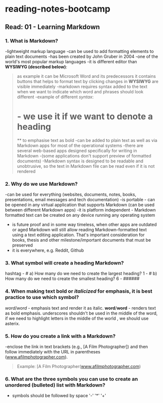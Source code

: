 # reading-notes-bootcamp
## Read: 01 - Learning Markdown
### 1. What is Markdown?
-lightweight markup language
-can be used to add formatting elements to plain text documents
-has been created by John Gruber in 2004
-one of the world's most popular markup languages
-it is different editor than **WYSIWYG (described below)**:
  >as example it can be Microsoft Word and its predecessors
  >it contains buttons that helps to format text by clicking
  >changes in __WYSIWYG__ are visible immediately
-markdown requires syntax added to the text when we want to indicate which word and phrases should look different
-example of different *syntax*:
  > # - we use it if we want to denote a heading
  > ** to emphasise text as bold
-can be added to plain text as well as via Markdown apps for most of the operational systems 
-there are several web-based apps designed specifically for writing in Markdown 
-(some applications don't support preview of formatted documents)
-Markdown syntax is designed to be readable and unobtrusive, so the text in Markdown file can be read even if it is not rendered
### 2. Why do we use Markdown?
-can be used for everything (websites, documents, notes, books, presentations, email messages and tech documentation)
-is portable - can be opened in any virtual application that supports Markdown (can be used between different Markdown apps)
-it is platform independent - Markdown formatted text can be created on any device running any operating system
- is future proof and in some way timeless, when other apps are outdated or aged Markdown will still allow reading Markdown-formatted text using a text editing application. That's important consideration for books, thesis and other milestone/important documents that must be preserved
- it is everywhere, e.g. Reddit, Github
### 3. What symbol will create a heading Markdown?
hashtag - #
  a) How many do we need to create the largest heading?
1 - #
  b) How many do we need to create the smallest heading?
6 - ######
### 4. When making text **bold** or *italicized* for emphasis, it is best practice to use which symbol?
*word*/_word_ - emphasis text and render it as italic.
**word**/__word__ - renders text as bold emphasis. 
underscores shouldn't be used in the middle of the word, if we need to highlight letters in the middle of the world , we should use asterix.
### 5. How do you create a link with a Markdown?
-enclose the link in text brackets (e.g., [A Film Photographer]) and then follow immediately with the URL in parentheses (www.afilmphotographer.com). 
> Example:
> [A Film Photographer(www.afilmphotographer.com)
### 6. What are the three symbols you can use to create an unordered (bulleted) list with Markdown?
- symbols should be followed by space
'-'
'*'
'+'

